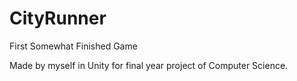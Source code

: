 # CityRunner
First Somewhat Finished Game

Made by myself in Unity for final year project of Computer Science.